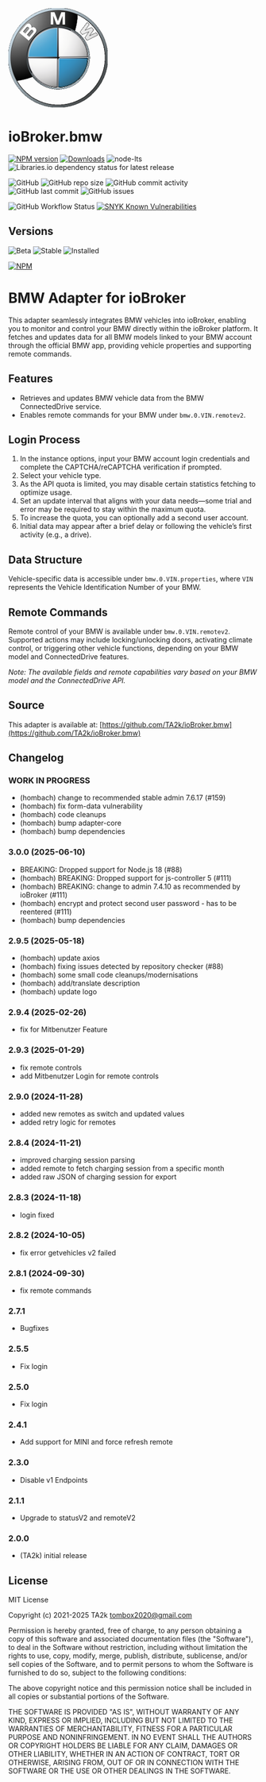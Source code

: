 <img src="admin/bmw.png" alt="Logo" width="200">

# ioBroker.bmw

[![NPM version](https://img.shields.io/npm/v/iobroker.bmw.svg)](https://www.npmjs.com/package/iobroker.bmw)
[![Downloads](https://img.shields.io/npm/dm/iobroker.bmw.svg)](https://www.npmjs.com/package/iobroker.bmw)
![node-lts](https://img.shields.io/node/v-lts/iobroker.bmw?style=flat-square)
![Libraries.io dependency status for latest release](https://img.shields.io/librariesio/release/npm/iobroker.bmw?label=npm%20dependencies&style=flat-square)

![GitHub](https://img.shields.io/github/license/TA2k/iobroker.bmw?style=flat-square)
![GitHub repo size](https://img.shields.io/github/repo-size/TA2k/iobroker.bmw?logo=github&style=flat-square)
![GitHub commit activity](https://img.shields.io/github/commit-activity/m/TA2k/iobroker.bmw?logo=github&style=flat-square)
![GitHub last commit](https://img.shields.io/github/last-commit/TA2k/iobroker.bmw?logo=github&style=flat-square)
![GitHub issues](https://img.shields.io/github/issues/TA2k/iobroker.bmw?logo=github&style=flat-square)

![GitHub Workflow Status](https://img.shields.io/github/actions/workflow/status/TA2k/iobroker.bmw/test-and-release.yml?branch=master&logo=github&style=flat-square)
[![SNYK Known Vulnerabilities](https://snyk.io/test/github/TA2k/ioBroker.bmw/badge.svg)](https://snyk.io/test/github/TA2k/ioBroker.bmw)

## Versions

![Beta](https://img.shields.io/npm/v/iobroker.bmw.svg?color=red&label=beta)
![Stable](https://iobroker.live/badges/bmw-stable.svg)
![Installed](https://iobroker.live/badges/bmw-installed.svg)

[![NPM](https://nodei.co/npm/iobroker.bmw.png?downloads=true)](https://nodei.co/npm/iobroker.bmw/)

# BMW Adapter for ioBroker

This adapter seamlessly integrates BMW vehicles into ioBroker, enabling you to monitor and control your BMW directly within the ioBroker platform. It fetches and updates data for all BMW models linked to your BMW account through the official BMW app, providing vehicle properties and supporting remote commands.

## Features
- Retrieves and updates BMW vehicle data from the BMW ConnectedDrive service.
- Enables remote commands for your BMW under `bmw.0.VIN.remotev2`.

## Login Process
1. In the instance options, input your BMW account login credentials and complete the CAPTCHA/reCAPTCHA verification if prompted.
2. Select your vehicle type.
3. As the API quota is limited, you may disable certain statistics fetching to optimize usage.
4. Set an update interval that aligns with your data needs—some trial and error may be required to stay within the maximum quota.
5. To increase the quota, you can optionally add a second user account.
6. Initial data may appear after a brief delay or following the vehicle’s first activity (e.g., a drive).

## Data Structure
Vehicle-specific data is accessible under `bmw.0.VIN.properties`, where `VIN` represents the Vehicle Identification Number of your BMW.

## Remote Commands
Remote control of your BMW is available under `bmw.0.VIN.remotev2`. Supported actions may include locking/unlocking doors, activating climate control, or triggering other vehicle functions, depending on your BMW model and ConnectedDrive features.

*Note: The available fields and remote capabilities vary based on your BMW model and the ConnectedDrive API.*

## Source
This adapter is available at: [https://github.com/TA2k/ioBroker.bmw](https://github.com/TA2k/ioBroker.bmw)

## Changelog

### **WORK IN PROGRESS**

- (hombach) change to recommended stable admin 7.6.17 (#159)
- (hombach) fix form-data vulnerability
- (hombach) code cleanups
- (hombach) bump adapter-core
- (hombach) bump dependencies

### 3.0.0 (2025-06-10)

- BREAKING: Dropped support for Node.js 18 (#88)
- (hombach) BREAKING: Dropped support for js-controller 5 (#111)
- (hombach) BREAKING: change to admin 7.4.10 as recommended by ioBroker (#111)
- (hombach) encrypt and protect second user password - has to be reentered (#111)
- (hombach) bump dependencies

### 2.9.5 (2025-05-18)

- (hombach) update axios
- (hombach) fixing issues detected by repository checker (#88)
- (hombach) some small code cleanups/modernisations
- (hombach) add/translate description
- (hombach) update logo

### 2.9.4 (2025-02-26)

- fix for Mitbenutzer Feature

### 2.9.3 (2025-01-29)

- fix remote controls
- add Mitbenutzer Login for remote controls

### 2.9.0 (2024-11-28)

- added new remotes as switch and updated values
- added retry logic for remotes

### 2.8.4 (2024-11-21)

- improved charging session parsing
- added remote to fetch charging session from a specific month
- added raw JSON of charging session for export

### 2.8.3 (2024-11-18)

- login fixed

### 2.8.2 (2024-10-05)

- fix error getvehicles v2 failed

### 2.8.1 (2024-09-30)

- fix remote commands

### 2.7.1

- Bugfixes

### 2.5.5

- Fix login

### 2.5.0

- Fix login

### 2.4.1

- Add support for MINI and force refresh remote

### 2.3.0

- Disable v1 Endpoints

### 2.1.1

- Upgrade to statusV2 and remoteV2

### 2.0.0

- (TA2k) initial release

## License

MIT License

Copyright (c) 2021-2025 TA2k <tombox2020@gmail.com>

Permission is hereby granted, free of charge, to any person obtaining a copy
of this software and associated documentation files (the "Software"), to deal
in the Software without restriction, including without limitation the rights
to use, copy, modify, merge, publish, distribute, sublicense, and/or sell
copies of the Software, and to permit persons to whom the Software is
furnished to do so, subject to the following conditions:

The above copyright notice and this permission notice shall be included in all
copies or substantial portions of the Software.

THE SOFTWARE IS PROVIDED "AS IS", WITHOUT WARRANTY OF ANY KIND, EXPRESS OR
IMPLIED, INCLUDING BUT NOT LIMITED TO THE WARRANTIES OF MERCHANTABILITY,
FITNESS FOR A PARTICULAR PURPOSE AND NONINFRINGEMENT. IN NO EVENT SHALL THE
AUTHORS OR COPYRIGHT HOLDERS BE LIABLE FOR ANY CLAIM, DAMAGES OR OTHER
LIABILITY, WHETHER IN AN ACTION OF CONTRACT, TORT OR OTHERWISE, ARISING FROM,
OUT OF OR IN CONNECTION WITH THE SOFTWARE OR THE USE OR OTHER DEALINGS IN THE
SOFTWARE.

